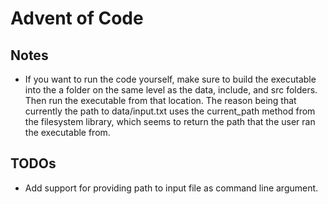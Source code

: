# Advent of Code

## Notes
- If you want to run the code yourself, make sure to build the executable into the a folder on the same level as the data, include, and src folders. Then run the executable from that location. The reason being that currently the path to data/input.txt uses the current_path method from the filesystem library, which seems to return the path that the user ran the executable from.

## TODOs
- Add support for providing path to input file as command line argument.
